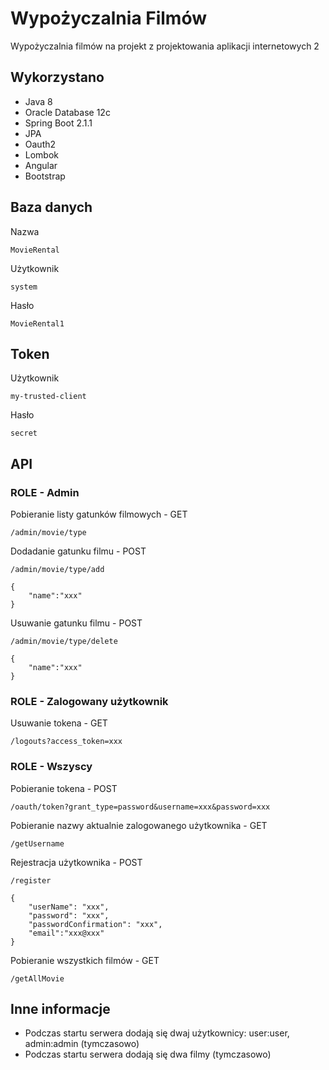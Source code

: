 # Wypożyczalnia Filmów

Wypożyczalnia filmów na projekt z projektowania aplikacji internetowych 2

## Wykorzystano

* Java 8
* Oracle Database 12c
* Spring Boot 2.1.1
* JPA
* Oauth2
* Lombok 
* Angular
* Bootstrap

## Baza danych

Nazwa
```
MovieRental
```

Użytkownik
```
system
```

Hasło
```
MovieRental1
```

## Token

Użytkownik
```
my-trusted-client
```

Hasło
```
secret
```

## API


### ROLE - Admin


Pobieranie listy gatunków filmowych - GET
```
/admin/movie/type
```

Dodadanie gatunku filmu - POST
```
/admin/movie/type/add
```
```
{
	"name":"xxx"
}
```

Usuwanie gatunku filmu - POST
```
/admin/movie/type/delete
```
```
{
	"name":"xxx"
}
```

### ROLE - Zalogowany użytkownik


Usuwanie tokena - GET
```
/logouts?access_token=xxx
```

### ROLE - Wszyscy


Pobieranie tokena - POST
```
/oauth/token?grant_type=password&username=xxx&password=xxx
```

Pobieranie nazwy aktualnie zalogowanego użytkownika - GET
```
/getUsername
```

Rejestracja użytkownika - POST
```
/register
```
```
{
	"userName": "xxx",
	"password": "xxx",
	"passwordConfirmation": "xxx",
	"email":"xxx@xxx"  
}
```

Pobieranie wszystkich filmów - GET
```
/getAllMovie
```


## Inne informacje

* Podczas startu serwera dodają się dwaj użytkownicy: user:user, admin:admin (tymczasowo)
* Podczas startu serwera dodają się dwa filmy (tymczasowo)

